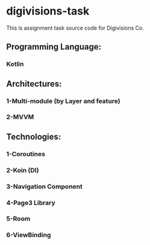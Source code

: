 # digivisions-task
This is assignment task source code for Digivisions Co. 
## Programming Language:
### Kotlin 
## Architectures:
### 1-Multi-module (by Layer and feature)
### 2-MVVM
## Technologies:
### 1-Coroutines
### 2-Koin (DI) 
### 3-Navigation Component
### 4-Page3 Library
### 5-Room
### 6-ViewBinding
